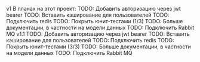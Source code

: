 v1 В планах на этот проект:
TODO: Добавить авторизацию через jwt bearer
TODO: Вставить кэширование для пользователей
  TODO: Подключить redis
TODO: Покрыть юнит-тестами (1/3)
TODO: Больше документации, в частности на модели данных
TODO: Подключить Rabbit MQ
v1.1
TODO: Добавить авторизацию через jwt bearer
TODO: Вставить кэширование для пользователей
  TODO: Подключить redis
TODO: Покрыть юнит-тестами (3/3)
TODO: Больше документации, в частности на модели данных
TODO: Подключить Rabbit MQ
